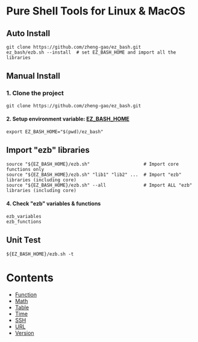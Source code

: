 # Pure Shell Tools for Linux & MacOS
## Auto Install
```shell
git clone https://github.com/zheng-gao/ez_bash.git
ez_bash/ezb.sh --install  # set EZ_BASH_HOME and import all the libraries
```
## Manual Install
### 1. Clone the project
```shell
git clone https://github.com/zheng-gao/ez_bash.git
````
#### 2. Setup environment variable: [__EZ_BASH_HOME__](https://github.com/zheng-gao/ez_bash/blob/master/ezb.sh#L10)
```shell
export EZ_BASH_HOME="$(pwd)/ez_bash"
```
## Import "ezb" libraries
```shell
source "${EZ_BASH_HOME}/ezb.sh"                    # Import core functions only
source "${EZ_BASH_HOME}/ezb.sh" "lib1" "lib2" ...  # Import "ezb" libraries (including core)
source "${EZ_BASH_HOME}/ezb.sh" --all              # Import ALL "ezb" libraries (including core)
```
#### 4. Check "ezb" variables & functions
```shell
ezb_variables
ezb_functions
```
## Unit Test
```shell
${EZ_BASH_HOME}/ezb.sh -t
```
# Contents
* [Function](docs/function.md)
* [Math](docs/math.md)
* [Table](docs/table.md)
* [Time](docs/time.md)
* [SSH](docs/ssh.md)
* [URL](docs/url.md)
* [Version](docs/version.md)


